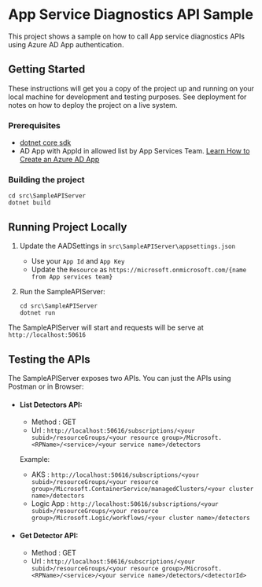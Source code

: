 # App Service Diagnostics API Sample
This project shows a sample on how to call App service diagnostics APIs using Azure AD App authentication.

## Getting Started

These instructions will get you a copy of the project up and running on your local machine for development and testing purposes. See deployment for notes on how to deploy the project on a live system.

### Prerequisites

- [dotnet core sdk](https://dotnet.microsoft.com/download)
- AD App with AppId in allowed list by App Services Team. [Learn How to Create an Azure AD App](https://docs.microsoft.com/en-us/azure/active-directory/develop/howto-create-service-principal-portal)


### Building the project

```
cd src\SampleAPIServer
dotnet build
```

## Running Project Locally

1. Update the AADSettings in `src\SampleAPIServer\appsettings.json`
    - Use your `App Id` and `App Key`
    -  Update the `Resource` as `https://microsoft.onmicrosoft.com/{name from App services team}`

2. Run the SampleAPIServer:

    ```
    cd src\SampleAPIServer
    dotnet run

    ```

The SampleAPIServer will start and requests will be serve at `http://localhost:50616`

## Testing the APIs

The SampleAPIServer exposes two APIs. You can just the APIs using Postman or in Browser:

- #### List Detectors API:
    - Method : GET
    - Url : `http://localhost:50616/subscriptions/<your subid>/resourceGroups/<your resource group>/Microsoft.<RPName>/<service>/<your service name>/detectors`

    Example:

    - AKS : `http://localhost:50616/subscriptions/<your subid>/resourceGroups/<your resource group>/Microsoft.ContainerService/managedClusters/<your cluster name>/detectors`
    - Logic App : `http://localhost:50616/subscriptions/<your subid>/resourceGroups/<your resource group>/Microsoft.Logic/workflows/<your cluster name>/detectors`


- #### Get Detector API:
    - Method : GET
    - Url : `http://localhost:50616/subscriptions/<your subid>/resourceGroups/<your resource group>/Microsoft.<RPName>/<service>/<your service name>/detectors/<detectorId>`

